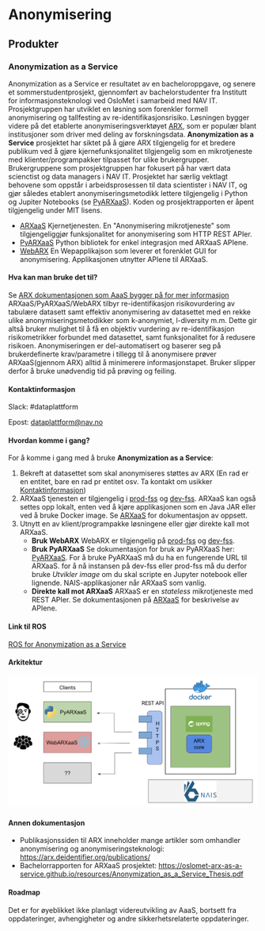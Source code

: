# Anonymisering

## Produkter
### Anonymization as a Service
Anonymization as a Service er resultatet av en bacheloroppgave, og senere et sommerstudentprosjekt, 
gjennomført av bachelorstudenter fra Institutt for informasjonsteknologi ved OsloMet i samarbeid med NAV IT. 
Prosjektgruppen har utviklet en løsning som forenkler formell anonymisering og tallfesting av 
re-identifikasjonsrisiko. Løsningen bygger videre på det etablerte anonymiseringsverktøyet 
[ARX](https://arx.deidentifier.org/), som er populær blant institusjoner som driver med deling av forskningsdata. **Anonymization as a Service** prosjektet har siktet på å gjøre ARX tilgjengelig for et bredere publikum ved å gjøre kjernefunksjonalitet tilgjengelig som en mikrotjeneste med klienter/programpakker tilpasset for ulike brukergrupper. Brukergruppene som prosjektgruppen har fokusert på har vært data scienctist og data managers i NAV IT.
Prosjektet har særlig vektlagt behovene som oppstår i arbeidsprosessen til data scientister i NAV IT, 
og gjør således etablert anonymiseringsmetodikk lettere tilgjengelig i Python og Jupiter Notebooks (se [PyARXaaS](https://github.com/navikt/PyARXaaS)).
Koden og prosjektrapporten er åpent tilgjengelig under MIT lisens.

- [ARXaaS](https://github.com/navikt/ARXaaS)
  Kjernetjenesten. En "Anonymisering mikrotjeneste" som tilgjengeliggjør funksjonalitet for anonymisering som HTTP REST APIer.
- [PyARXaaS](https://github.com/navikt/PyARXaaS)
  Python bibliotek for enkel integrasjon med ARXaaS APIene. 
- [WebARX](https://github.com/navikt/webarx-poc)
  En Wepapplikajson som leverer et forenklet GUI for anonymisering. Applikasjonen utnytter APIene til ARXaaS.

#### Hva kan man bruke det til?
Se [ARX dokumentasjonen som AaaS bygger på for mer informasjon](https://arx.deidentifier.org/overview/)
ARXaaS/PyARXaaS/WebARX tilbyr re-identifikasjon risikovurdering av tabulære datasett samt effektiv anonymisering av datasettet med en rekke ulike anonymiseringsmetodikker som k-anonymiet, l-diversity m.m. Dette gir altså bruker mulighet til å få en objektiv vurdering av re-identifikasjon risikometrikker forbundet med datasettet, samt funksjonalitet for å redusere  risikoen. Anonymiseringen er del-automatisert og baserer seg på brukerdefinerte krav/parametre i tillegg til å anonymisere prøver ARXaaS(gjennom ARX) alltid å minimerere informasjonstapet. Bruker slipper derfor å bruke unødvendig tid på prøving og feiling.


#### Kontaktinformasjon
Slack: #dataplattform

Epost: dataplattform@nav.no

#### Hvordan komme i gang?
For å komme i gang med å bruke **Anonymization as a Service**:
1. Bekreft at datasettet som skal anonymiseres støttes av ARX (En rad er en entitet, bare en rad pr entitet osv. Ta kontakt om usikker [Kontaktinformasjon](#kontaktinformasjon))
2. ARXaaS tjenesten er tilgjengelig i [prod-fss](https://anonymiserer.nais.adeo.no) og [dev-fss](https://anonymiserer.nais.preprod.local). ARXaaS kan også settes opp lokalt, enten ved å kjøre applikasjonen som en Java JAR eller ved å bruke Docker image. Se [ARXaaS](https://github.com/navikt/ARXaaS) for dokumentasjon av oppsett.
3. Utnytt en av klient/programpakke løsningene eller gjør direkte kall mot ARXaaS.
    - **Bruk WebARX** WebARX er tilgjengelig på [prod-fss](https://webarxaas.nais.adeo.no) og [dev-fss](https://webarxaas.nais.preprod.local).
    - **Bruk PyARXaaS** Se dokumentasjon for bruk av PyARXaaS her: [PyARXaaS](https://github.com/navikt/PyARXaaS). For å bruke PyARXaaS må du ha en fungerende URL til ARXaaS. for å nå instansen på dev-fss eller prod-fss må du derfor bruke *Utvikler image* om du skal scripte en Jupyter notebook eller lignende. NAIS-applikasjoner når ARXaaS som vanlig.
    - **Direkte kall mot ARXaaS** ARXaaS er en *stateless* mikrotjeneste med REST APIer. Se dokumentasjonen på [ARXaaS](https://github.com/navikt/ARXaaS) for beskrivelse av APIene.


#### Link til ROS
[ROS for Anonymization as a Service](https://apps.powerapps.com/play/f8517640-ea01-46e2-9c09-be6b05013566?ID=126)

#### Arkitektur
![AaaS arkitektur diagram](resources/AaaS-arkitektur.png)

#### Annen dokumentasjon
- Publikasjonssiden til ARX inneholder mange artikler som omhandler anonymisering og anonymiseringsteknologi: https://arx.deidentifier.org/publications/
- Bachelorrapporten for ARXaaS prosjektet: https://oslomet-arx-as-a-service.github.io/resources/Anonymization_as_a_Service_Thesis.pdf

#### Roadmap
Det er for øyeblikket ikke planlagt videreutvikling av AaaS, bortsett fra oppdateringer, avhengigheter og andre 
sikkerhetsrelaterte oppdateringer.
